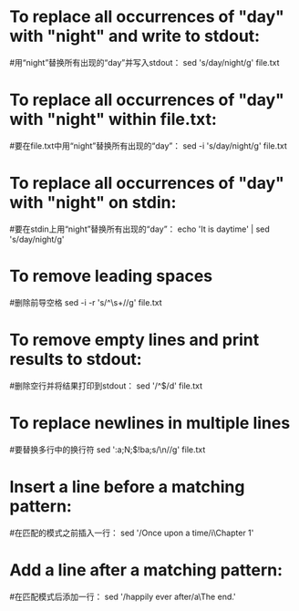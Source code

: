 # To replace all occurrences of "day" with "night" and write to stdout:
#用“night”替换所有出现的“day”并写入stdout：
sed 's/day/night/g' file.txt

# To replace all occurrences of "day" with "night" within file.txt:
#要在file.txt中用“night”替换所有出现的“day”：
sed -i 's/day/night/g' file.txt

# To replace all occurrences of "day" with "night" on stdin:
#要在stdin上用“night”替换所有出现的“day”：
echo 'It is daytime' | sed 's/day/night/g'

# To remove leading spaces
#删除前导空格
sed -i -r 's/^\s+//g' file.txt

# To remove empty lines and print results to stdout:
#删除空行并将结果打印到stdout：
sed '/^$/d' file.txt

# To replace newlines in multiple lines
#要替换多行中的换行符
sed ':a;N;$!ba;s/\n//g'  file.txt

# Insert a line before a matching pattern:
#在匹配的模式之前插入一行：
sed '/Once upon a time/i\Chapter 1'

# Add a line after a matching pattern:
#在匹配模式后添加一行：
sed '/happily ever after/a\The end.'
